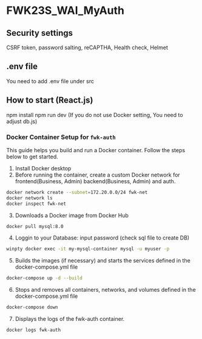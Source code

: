 # FWK23S_WAI_MyAuth
## Security settings
CSRF token, password salting, reCAPTHA, Health check, Helmet
## .env file
You need to add .env file under src
## How to start (React.js)
npm install
npm run dev (If you do not use Docker setting, You need to adjust db.js)

### Docker Container Setup for `fwk-auth`
This guide helps you build and run a Docker container. Follow the steps below to get started.
1. Install Docker desktop
2. Before running the container, create a custom Docker network for frontend(Business, Admin) backend(Business, Admin) and auth.
```bash
docker network create --subnet=172.20.0.0/24 fwk-net
docker network ls
docker inspect fwk-net
```
3. Downloads a Docker image from Docker Hub
```bash
docker pull mysql:8.0
```
4. Loggin to your Database: input password (check sql file to create DB)
```bash
winpty docker exec -it my-mysql-container mysql -u myuser -p
```
5. Builds the images (if necessary) and starts the services defined in the docker-compose.yml file
```bash
docker-compose up -d --build
```
6. Stops and removes all containers, networks, and volumes defined in the docker-compose.yml file
```bash
docker-compose down
```
7. Displays the logs of the fwk-auth container.
```bash
docker logs fwk-auth
```

